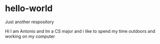 # hello-world
Just another respository

Hi I am Antonio and Im a CS major and i like to spend my time outdoors and working on my computer
